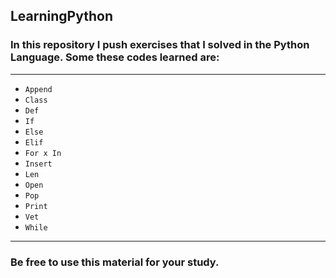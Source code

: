## LearningPython
### In this repository I push exercises that I solved in the **Python Language**. Some these codes learned are:
---
* ```Append```
* ```Class```
* ```Def```
* ```If```
* ```Else```
* ```Elif```
* ```For x In```
* ```Insert```
* ```Len```
* ```Open```
* ```Pop```
* ```Print```
* ```Vet```
* ```While```
---
### Be free to use this material for your study.


